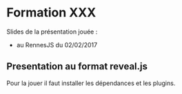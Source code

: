 # Formation XXX

Slides de la présentation jouée : 
 * au RennesJS du 02/02/2017


## Presentation au format reveal.js
Pour la jouer il faut installer les dépendances et les plugins.